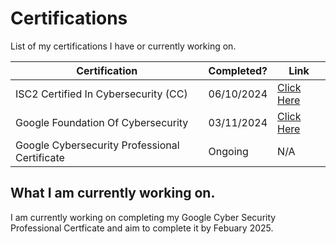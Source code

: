 # Certifications 

List of my certifications I have or currently working on.

| Certification | Completed? | Link |
|---- |----  | ---- |
| ISC2 Certified In Cybersecurity (CC)| 06/10/2024  | [Click Here](https://isc2.obrizum.io/org/cc/certificate/3079679f-52ee-4533-8b7c-657637df1d62) |
| Google Foundation Of Cybersecurity| 03/11/2024  | [Click Here](https://www.coursera.org/account/accomplishments/certificate/RLZXBW728FJ4) |
| Google Cybersecurity Professional Certificate| Ongoing  | N/A |


## What I am currently working on.

I am currently working on completing my Google Cyber Security Professional Certficate and aim to complete it by Febuary 2025. 
